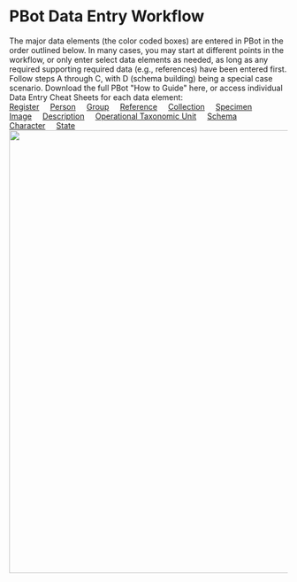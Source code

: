 # PBot Data Entry Workflow
The major data elements (the color coded boxes) are entered in PBot in the order outlined below. In many cases, you may start at different points in the workflow, or only enter select data elements as needed, as long as any required supporting required data (e.g., references) have been entered first. Follow steps A through C, with D (schema building) being a special case scenario. Download the full PBot "How to Guide" here, or access individual Data Entry Cheat Sheets for each data element:<br>
[Register](https://github.com/paleobot/pbot-static/blob/52fb9c53d17c0eca82178b6c1fc29529a56d9ed6/HowTo/Register.md)&nbsp;&nbsp;&nbsp;&nbsp;
[Person](https://github.com/paleobot/pbot-static/blob/68ce6c53cb72df3c9b00abd4e0d6807ac73e778f/HowTo/Person.md)&nbsp;&nbsp;&nbsp;&nbsp;
[Group](https://github.com/paleobot/pbot-static/blob/a331e9e6541ac50bf1a13d0e4d280917e5403b6e/HowTo/Group.md)&nbsp;&nbsp;&nbsp;&nbsp;
[Reference](https://github.com/paleobot/pbot-static/blob/40f0e06a93170c609a31ab7f8936bd988cba7df8/HowTo/Reference.md)&nbsp;&nbsp;&nbsp;&nbsp;
[Collection](https://github.com/paleobot/pbot-static/blob/418b8d3e38fe01d57f270f86e85192edace25529/HowTo/Collection.md)&nbsp;&nbsp;&nbsp;&nbsp;
[Specimen](https://github.com/paleobot/pbot-static/blob/f9a851600a4d28070615d5a8087e44ccfad14fb1/HowTo/Specimen.md)&nbsp;&nbsp;&nbsp;&nbsp;
[Image](https://github.com/paleobot/pbot-static/blob/265772451e070a83aad2b79d7dc1af1abb8e3d45/HowTo/Image.md)&nbsp;&nbsp;&nbsp;&nbsp;
[Description](https://github.com/paleobot/pbot-static/blob/69e465b76d9ec7f46f565d3807d54e7d62b6424a/HowTo/Description.md)&nbsp;&nbsp;&nbsp;&nbsp; 
[Operational Taxonomic Unit](https://github.com/paleobot/pbot-static/blob/1f54e38498ec331b004c5a6ed308625c8220dcf0/HowTo/OTU.md)&nbsp;&nbsp;&nbsp;&nbsp;
[Schema](https://github.com/paleobot/pbot-static/blob/102bf934388afe2140b6e29f83d9dbc8e8f3484f/HowTo/Schema.md)&nbsp;&nbsp;&nbsp;&nbsp;
[Character](https://github.com/paleobot/pbot-static/blob/904c99efddfa6dda92832d1821ee6e9cc9342354/HowTo/Character.md)&nbsp;&nbsp;&nbsp;&nbsp;
[State](https://github.com/paleobot/pbot-static/blob/669810215c5576eeb5f4469813eea374c0d38b7f/HowTo/State.md)<br>
<img align=left width="800" src="/pbot-static/HowTo/PBotWorkflow.png">
